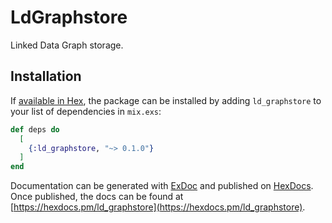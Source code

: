 # LdGraphstore

Linked Data Graph storage.

## Installation

If [available in Hex](https://hex.pm/docs/publish), the package can be installed
by adding `ld_graphstore` to your list of dependencies in `mix.exs`:

```elixir
def deps do
  [
    {:ld_graphstore, "~> 0.1.0"}
  ]
end
```

Documentation can be generated with [ExDoc](https://github.com/elixir-lang/ex_doc)
and published on [HexDocs](https://hexdocs.pm). Once published, the docs can
be found at [https://hexdocs.pm/ld_graphstore](https://hexdocs.pm/ld_graphstore).

